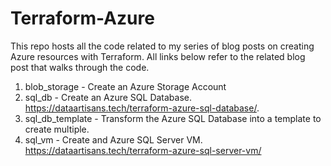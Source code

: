 # Terraform-Azure

This repo hosts all the code related to my series of blog posts on creating Azure resources with Terraform. All links below refer to the related blog post that walks through the code.

1. blob_storage - Create an Azure Storage Account
2. sql_db - Create an Azure SQL Database. https://dataartisans.tech/terraform-azure-sql-database/.
3. sql_db_template - Transform the Azure SQL Database into a template to create multiple.
4. sql_vm - Create and Azure SQL Server VM. https://dataartisans.tech/terraform-azure-sql-server-vm/